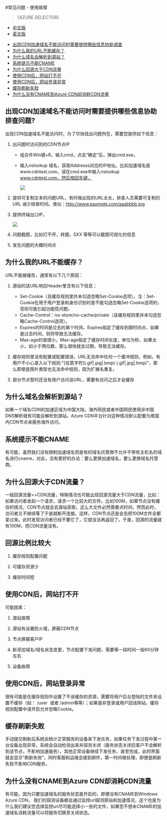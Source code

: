 <properties linkid="dev-net-common-tasks-cdn" urlDisplayName="CDN" pageTitle="Windows Azure CDN FAQ - Azure feature guide" metaKeywords="Azure CDN, Azure CDN, Azure blobs, Azure caching, Azure add-ons, 不能缓存, 不能CNAME, 回源比例大, 缓存刷新失败, CDN FAQ, CDN常见问题, CDN使用故障, CDN服务故障, CDN配置错误, 速度慢, 网站打不开, 登录异常, CNAME, CDN技术文档, CDN帮助文档" description="Find answers to common service consulting or inquiries related to Windows Azure CDN" metaCanonical="" services="" documentationCenter=".NET" title="" authors="" solutions="" manager="" editor="" />
<tags ms.service="cdn"
    ms.date=""
    wacn.date="1/8/2016"
    />
#常见问题 - 使用故障

> [AZURE.SELECTOR]
- [中文版](/documentation/articles/cdn-faq-service-issues)
- [英文版](/documentation/articles/cdn-enus-faq-service-issues)

+ [出现CDN加速域名不能访问时需要提供哪些信息协助调查](#step10)
+ [为什么我的URL不能缓存？](#step1)
+ [为什么域名会解析到源站？](#step2)
+ [系统提示不能CNAME](#step3)
+ [为什么回源大于CDN流量](#step4)
+ [使用CDN后，网站打不开](#step5)
+ [使用CDN后，网站登录异常](#step6)
+ [缓存刷新失败](#step8)
+ [为什么没有CNAME到Azure CDN却消耗CDN流量](#step9)

## **出现CDN加速域名不能访问时需要提供哪些信息协助排查问题?**<a id="step10"></a>

出现CDN加速域名不能访问时，为了尽快找出问题所在，需要您提供如下信息：

1. 出问题时访问到的CDN节点IP
   - 组合件Win键+R，输入cmd，点击“确定”后，弹出cmd.exe。
   - 输入nslookup 域名，获取Addresss对应的IP地址。比如加速域名是www.cdntest.com，请在cmd.exe中输入nslookup www.cdntest.com，然后按回车键。
   
     ![][1]
2. 提供可复制文本的问题URL，有时候出现的URL太长，排查人员需要可复制的URL 减少排查时间。类似：http://www.eaxmple.com/aaabbbb.jpg
3. 提供终端出口IP。

     ![][2]
   
4. 问题截图，比如打不开，转圈，5XX 等等可以截图可视化的信息
5. 发生问题的大概时间点

## **为什么我的URL不能缓存？**<a id="step1"></a>

URL不能被缓存，通常有以下几个原因： 

1. 源站的该URL响应Header里含有以下信息：
   - Set-Cookie（且缓存规则里并未勾选忽略Set-Cookie选项）。注：Set-Cookie在用于用户登录和身份识别时是不能勾选忽略Set-Cookie选项的，否则可能引起功能性问题。
   - Cache-Control：no-store/no-cache/private（且缓存规则里并未勾选忽略Cache-Control选项）。
   - Expires的时间是过去的某个时间，Expires指定了缓存到期时间点，如果是过去时间，则将导致无法缓存。
   - Max-age的值很小，Max-age指定了缓存时间长度，单位为秒，如果太小，如小于两位数，那么很快就会过期，导致无法缓存。

2. 缓存规则里没有配置或配置错误，URL无法命中任何一个缓冲规则，例如，有用户不小心录入以下规则:"\[任意字符\]\(.gif|.jpg|.bmp\) (\.gif|.jpg|.bmp\)"，那么即使是图片类型也无法命中规则，因为扩展名重复。
   
3. 部分节点暂时还没有用户访问该URL，需要有访问之后才会缓存

## **为什么域名会解析到源站？**<a id="step2"></a>

如果一个域名CDN的加速区域为中国大陆，海外网民或者中国网民使用非中国DNS解析就有可能会解析到源站。Azure CDN平台针对这种情况默认配置为用国内CDN节点来服务海外访问。

## **系统提示不能CNAME**<a id="step3"></a>

有可能，虽然我们没有限制加速域名但是有的域名托管商不允许不带有主机名的域名进行cname，对此，没有更好的办法：要么更换加速域名，要么更换域名托管商。

## **为什么回源大于CDN流量？**<a id="step4"></a>

一般回源流量<=CDN流量，特殊情况也可能出现回源流量大于CDN流量，比如：如果访问者发起一个请求，请求一个比较大的文件。比如100M，如果节点没有缓存的情况，CDN节点就会去源站获取，这么大文件必然需要点时间，然而此时，访问者又不继续等了于是就断开连接。这样，CDN节点还是会去把100M文件全都拿过来。此时发现访问者已经不要它了，它就没法再返回了，于是，回源的流量就有100M，而CDN流量没有。

## **回源比例比较大**<a id="step5"></a>

1. 缓存规则配置问题
    
2. 可缓存资源少
    
3. 缓存时间短    

## **使用CDN后，网站打不开**<a id="step6"></a> 

可能因素：
 
1. 源站故障
     
2. 源站有设置防火墙，屏蔽CDN节点
    
3. 节点屏蔽客户IP
     
4. 新添加域名/域名状态变更，节点配置下发问题，需要等一段时间一般60分钟左右
     
5. 设备故障  
    
## **使用CDN后，网站登录异常**<a id="step7"></a>

很有可能是在缓存规则中设置了不该缓存的资源，需要将用户后台登陆的文件夹设置不缓存（如： /user  或者 /admin等等）；如果是非登录或用户回话网站，缓存规则配置中请开启允许忽略Cookie。

## **缓存刷新失败**<a id="step8"></a>

手动提交刷新后系统会统计正常服务的设备来下发任务，如果任务下发过程中某一台设备出现异常，系统会自动检测出来并探测关闭（服务状态关闭后客户不会解析到该节点，不影响加速服务），其他正常设备继续下发任务，直至完成，此时界面就会显示“刷新失败”，同时客服和运维会接到邮件，第一时间做处理，即便是刷新失败不影响CDN服务。

## **为什么没有CNAME到Azure CDN却消耗CDN流量**<a id="step9"></a>

有可能，因为只要加速域名的服务状态是开启的，即便没有CNAME到Windows Azure CDN， 我们的探测设备都会通过监控url探测原站和加速情况，这个也是为什么我们建议您选择监控url尽可能选择小一些的文件，如果您不想未CNAME的加速域名消耗流量可以将服务切换至关闭状态。

[1]: ./media/cdn-doc/032.png
[2]: ./media/cdn-doc/033.png